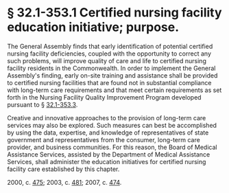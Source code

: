 # § 32.1-353.1 Certified nursing facility education initiative; purpose.

<p>The General Assembly finds that early identification of potential certified nursing facility deficiencies, coupled with the opportunity to correct any such problems, will improve quality of care and life to certified nursing facility residents in the Commonwealth. In order to implement the General Assembly's finding, early on-site training and assistance shall be provided to certified nursing facilities that are found not in substantial compliance with long-term care requirements and that meet certain requirements as set forth in the Nursing Facility Quality Improvement Program developed pursuant to § <a href='http://law.lis.virginia.gov/vacode/32.1-353.3/'>32.1-353.3</a>.</p><p>Creative and innovative approaches to the provision of long-term care services may also be explored. Such measures can best be accomplished by using the data, expertise, and knowledge of representatives of state government and representatives from the consumer, long-term care provider, and business communities. For this reason, the Board of Medical Assistance Services, assisted by the Department of Medical Assistance Services, shall administer the education initiatives for certified nursing facility care established by this chapter.</p><p>2000, c. <a href='http://lis.virginia.gov/cgi-bin/legp604.exe?001+ful+CHAP0475'>475</a>; 2003, c. <a href='http://lis.virginia.gov/cgi-bin/legp604.exe?031+ful+CHAP0481'>481</a>; 2007, c. <a href='http://lis.virginia.gov/cgi-bin/legp604.exe?071+ful+CHAP0474'>474</a>.</p>